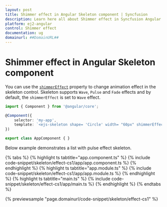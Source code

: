 ```yaml
---
layout: post
title: Shimmer effect in Angular Skeleton component | Syncfusion
description: Learn here all about Shimmer effect in Syncfusion Angular Skeleton component of Syncfusion Essential JS 2 and more.
platform: ej2-angular
control: Shimmer effect 
documentation: ug
domainurl: ##DomainURL##
---
```


# Shimmer effect in Angular Skeleton component

You can use the [`shimmerEffect`](https://ej2.syncfusion.com/angular/documentation/api/skeleton#shimmereffect) property to change animation effect in the skeleton control. Skeleton supports `Wave`, `Pulse` and `Fade` effects and by default, the `shimmerEffect` is set to `Wave` effect.

```typescript
import { Component } from '@angular/core';

@Component({
    selector: 'my-app',
    template: `<ejs-skeleton shape= 'Circle' width= "60px" shimmerEffect= 'Pulse'></ejs-skeleton>`
})

export class AppComponent { }
```

Below example demonstrates a list with pulse effect skeleton.

{% tabs %}
{% highlight ts tabtitle="app.component.ts" %}
{% include code-snippet/skeleton/effect-cs1/app/app.component.ts %}
{% endhighlight %}
{% highlight ts tabtitle="app.module.ts" %}
{% include code-snippet/skeleton/effect-cs1/app/app.module.ts %}
{% endhighlight %}
{% highlight ts tabtitle="main.ts" %}
{% include code-snippet/skeleton/effect-cs1/app/main.ts %}
{% endhighlight %}
{% endtabs %}
  
{% previewsample "page.domainurl/code-snippet/skeleton/effect-cs1" %}